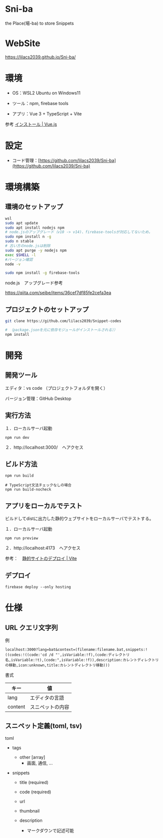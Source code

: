 # Sni-ba

the Place(場-ba) to store Snippets

# WebSite

https://lilacs2039.github.io/Sni-ba/



# 環境

- OS：WSL2 Ubuntu on Windows11
- ツール：npm, firebase tools

- アプリ：Vue 3 + TypeScript + Vite

参考 [インストール | Vue.js](https://v3.ja.vuejs.org/guide/installation.html#vite)



# 設定

- コード管理：[https://github.com/lilacs2039/Sni-ba](https://github.com/lilacs2039/Sni-ba)




# 環境構築

## 環境のセットアップ

```bash
wsl
sudo apt update
sudo apt install nodejs npm
# node.jsのアップグレード（v10 -> v14)、firebase-toolsが対応してないため。
sudo npm install n -g
sudo n stable
# 古い方のnode.jsは削除
sudo apt purge -y nodejs npm
exec $SHELL -l
#バージョン確認
node -v

sudo npm install -g firebase-tools
```

node.js　アップグレード参考

https://qiita.com/seibe/items/36cef7df85fe2cefa3ea



## プロジェクトのセットアップ

```bash
git clone https://github.com/lilacs2039/Snippet-codes

# （package.jsonを元に依存モジュールがインストールされる））
npm install

```





# 開発

## 開発ツール

エディタ：vs code （プロジェクトフォルダを開く）

バージョン管理：GitHub Desktop



## 実行方法

１．ローカルサーバ起動

```
npm run dev
```

２．http://localhost:3000/　へアクセス



## ビルド方法

```
npm run build

# TypeScript文法チェックなしの場合
npm run build-nocheck
```



## アプリをローカルでテスト

ビルドしてdistに出力した静的ウェブサイトをローカルサーバでテストする。

１．ローカルサーバ起動

```
npm run preview
```

２．http://localhost:4173　へアクセス



参考：　[静的サイトのデプロイ | Vite](https://ja.vitejs.dev/guide/static-deploy.html)



## デプロイ

```
firebase deploy --only hosting
```



# 仕様

## URL クエリ文字列

例

```
localhost:3000?lang=bat&context=(filename:filename.bat,snippets:!((codes:!((code:'cd /d "',isVariable:!f),(code:ディレクトリ名,isVariable:!t),(code:",isVariable:!f)),description:カレントディレクトリの移動,icon:unknown,title:カレントディレクトリ移動)))
```

書式

| **キー** | **値**           |
| -------- | ---------------- |
| lang     | エディタの言語   |
| content  | スニペットの内容 |

 

## スニペット定義(toml, tsv)

toml

- tags

  - other [array]
    - 画面, 通信, ...

- snippets
  - title (required)
  - code (required)

  - url

  - thumbnail

  - description
  
    - マークダウンで記述可能


​    
